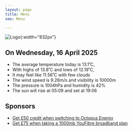 ```yaml
---
layout: page
title: Menu
seo: Menu

---
```


![Logo](/images/logo.jpg){:width="832px"}

<!-- weather_marker starts -->
## On Wednesday, 16 April 2025

- The average temperature today is 13.1˚C,
- With highs of 13.8˚C and lows of 12.19˚C,
- It may feel like 11.56˚C with few clouds
- The wind speed is 9.26m/s and visibility is 10000m
- The pressure is 1004hPa and humidity is 42%
- The sun will rise at 05:09 and set at 19:06

<!-- weather_marker ends -->

## Sponsors

- [Get £50 credit when switching to Octopus Energy](https://bit.ly/3oD1nnS)
- [Get £75 when taking a 1000mb YouFibre broadband plan](https://aklam.io/91zWhU?)



